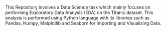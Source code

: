 This Repository involves a Data Science task which mainly focuses on performing Exploratory Data Analysis (EDA) on the Titanic dataset.
This analysis is performed using Python language with its libraries such as Pandas, Numpy, Matplotlib and Seaborn for Importing and Visualizing Data. 
